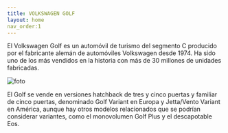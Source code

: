 ```yaml
---
title: VOLKSWAGEN GOLF 
layout: home 
nav_order:1
---
```




El Volkswagen Golf es un automóvil de turismo del segmento C producido por el fabricante alemán de automóviles Volkswagen desde 1974. Ha sido uno de los más vendidos en la historia con más de 30 millones de unidades fabricadas.


![foto](https://upload.wikimedia.org/wikipedia/commons/thumb/4/4f/Volkswagen_Golf_VIII_R_1X7A7089.jpg/250px-Volkswagen_Golf_VIII_R_1X7A7089.jpg)


El Golf se vende en versiones hatchback de tres y cinco puertas y familiar de cinco puertas, denominado Golf Variant en Europa y Jetta/Vento Variant en América, aunque hay otros modelos relacionados que se podrían considerar variantes, como el monovolumen Golf Plus y el descapotable Eos.

[Just the Docs]: https://just-the-docs.github.io/just-the-docs/
[GitHub Pages]: https://docs.github.com/en/pages
[README]: https://github.com/just-the-docs/just-the-docs-template/blob/main/README.md
[Jekyll]: https://jekyllrb.com
[GitHub Pages / Actions workflow]: https://github.blog/changelog/2022-07-27-github-pages-custom-github-actions-workflows-beta/
[use this template]: https://github.com/just-the-docs/just-the-docs-template/generate
